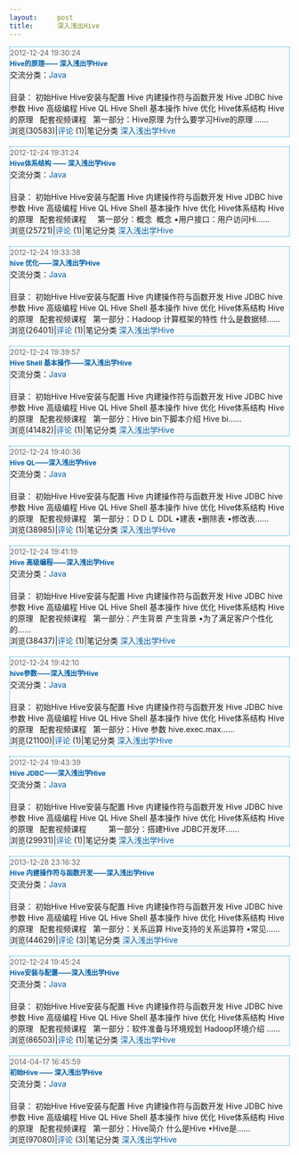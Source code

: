 ```yaml
---
layout:     post
title:      深入浅出Hive
---
```

<div id="article_content" class="article_content clearfix csdn-tracking-statistics" data-pid="blog" data-mod="popu_307" data-dsm="post">
								            <link rel="stylesheet" href="https://csdnimg.cn/release/phoenix/template/css/ck_htmledit_views-f76675cdea.css">
						<div class="htmledit_views" id="content_views">
                
<div align="left" class="nav" style="font-size:13px;border-width:0px;overflow:hidden;font-weight:bold;">
</div>
<div class="div_content" style="border:1px dotted rgb(0,160,239);overflow:hidden;line-height:20px;background-color:rgb(250,250,250);">
<span class="postdetails" style="font-size:13px;color:rgb(102,102,102);">2012-12-24 19:30:24<br style="font-size:12px;"></span><span class="topictitle" style="font-size:13px;font-weight:bold;"><a href="http://sishuok.com/forum/blogPost/list/6232.html" rel="nofollow" title="Hive的原理—— 深入浅出学Hive" style="font-size:12px;color:rgb(0,94,167);text-decoration:none;">Hive的原理——
 深入浅出学Hive </a></span><br><span><span>交流分类：<a href="http://sishuok.com/forum/forums/show/26.html" rel="nofollow" style="color:rgb(0,94,167);text-decoration:none;">Java</a></span> </span><br><br><div class="div_content_text" style="border:0px;overflow:hidden;">
目录： 初始Hive Hive安装与配置 Hive 内建操作符与函数开发 Hive JDBC hive参数 Hive 高级编程 Hive QL Hive Shell 基本操作 hive 优化 Hive体系结构 Hive的原理   配套视频课程   第一部分：Hive原理 为什么要学习Hive的原理 ……</div>
<span><span>浏览(30583)|<a href="http://sishuok.com/forum/blogPost/list/6232.html#comments" rel="nofollow" style="color:rgb(0,94,167);text-decoration:none;">评论</a> (1)|笔记分类 <a href="http://sishuok.com/forum/blogCategory/show.html?categories_id=148&amp;user_id=8636" rel="nofollow" style="color:rgb(0,94,167);text-decoration:none;">深入浅出学Hive</a></span></span></div>
<br><div class="div_content" style="border:1px dotted rgb(0,160,239);overflow:hidden;line-height:20px;background-color:rgb(250,250,250);">
<span class="postdetails" style="font-size:13px;color:rgb(102,102,102);">2012-12-24 19:31:24<br style="font-size:12px;"></span><span class="topictitle" style="font-size:13px;font-weight:bold;"><a href="http://sishuok.com/forum/blogPost/list/6231.html" rel="nofollow" title="Hive体系结构 —— 深入浅出学Hive" style="font-size:12px;color:rgb(0,94,167);text-decoration:none;">Hive体系结构
 —— 深入浅出学Hive </a></span><br><span><span>交流分类：<a href="http://sishuok.com/forum/forums/show/26.html" rel="nofollow" style="color:rgb(0,94,167);text-decoration:none;">Java</a></span> </span><br><br><div class="div_content_text" style="border:0px;overflow:hidden;">
目录： 初始Hive Hive安装与配置 Hive 内建操作符与函数开发 Hive JDBC hive参数 Hive 高级编程 Hive QL Hive Shell 基本操作 hive 优化 Hive体系结构 Hive的原理   配套视频课程     第一部分：概念  概念 •用户接口：用户访问Hi……</div>
<span><span>浏览(25721)|<a href="http://sishuok.com/forum/blogPost/list/6231.html#comments" rel="nofollow" style="color:rgb(0,94,167);text-decoration:none;">评论</a> (1)|笔记分类 <a href="http://sishuok.com/forum/blogCategory/show.html?categories_id=148&amp;user_id=8636" rel="nofollow" style="color:rgb(0,94,167);text-decoration:none;">深入浅出学Hive</a></span></span></div>
<br><div class="div_content" style="border:1px dotted rgb(0,160,239);overflow:hidden;line-height:20px;background-color:rgb(250,250,250);">
<span class="postdetails" style="font-size:13px;color:rgb(102,102,102);">2012-12-24 19:33:38<br style="font-size:12px;"></span><span class="topictitle" style="font-size:13px;font-weight:bold;"><a href="http://sishuok.com/forum/blogPost/list/6229.html" rel="nofollow" title="hive 优化——深入浅出学Hive" style="font-size:12px;color:rgb(0,94,167);text-decoration:none;">hive
 优化——深入浅出学Hive </a></span><br><span><span>交流分类：<a href="http://sishuok.com/forum/forums/show/26.html" rel="nofollow" style="color:rgb(0,94,167);text-decoration:none;">Java</a></span> </span><br><br><div class="div_content_text" style="border:0px;overflow:hidden;">
目录： 初始Hive Hive安装与配置 Hive 内建操作符与函数开发 Hive JDBC hive参数 Hive 高级编程 Hive QL Hive Shell 基本操作 hive 优化 Hive体系结构 Hive的原理   配套视频课程   第一部分：Hadoop 计算框架的特性 什么是数据倾……</div>
<span><span>浏览(26401)|<a href="http://sishuok.com/forum/blogPost/list/6229.html#comments" rel="nofollow" style="color:rgb(0,94,167);text-decoration:none;">评论</a> (1)|笔记分类 <a href="http://sishuok.com/forum/blogCategory/show.html?categories_id=148&amp;user_id=8636" rel="nofollow" style="color:rgb(0,94,167);text-decoration:none;">深入浅出学Hive</a></span></span></div>
<br><div class="div_content" style="border:1px dotted rgb(0,160,239);overflow:hidden;line-height:20px;background-color:rgb(250,250,250);">
<span class="postdetails" style="font-size:13px;color:rgb(102,102,102);">2012-12-24 19:39:57<br style="font-size:12px;"></span><span class="topictitle" style="font-size:13px;font-weight:bold;"><a href="http://sishuok.com/forum/blogPost/list/6228.html" rel="nofollow" title="Hive Shell 基本操作——深入浅出学Hive" style="font-size:12px;color:rgb(0,94,167);text-decoration:none;">Hive
 Shell 基本操作——深入浅出学Hive </a></span><br><span><span>交流分类：<a href="http://sishuok.com/forum/forums/show/26.html" rel="nofollow" style="color:rgb(0,94,167);text-decoration:none;">Java</a></span> </span><br><br><div class="div_content_text" style="border:0px;overflow:hidden;">
目录： 初始Hive Hive安装与配置 Hive 内建操作符与函数开发 Hive JDBC hive参数 Hive 高级编程 Hive QL Hive Shell 基本操作 hive 优化 Hive体系结构 Hive的原理   配套视频课程   第一部分：Hive bin下脚本介绍 Hive bi……</div>
<span><span>浏览(41482)|<a href="http://sishuok.com/forum/blogPost/list/6228.html#comments" rel="nofollow" style="color:rgb(0,94,167);text-decoration:none;">评论</a> (1)|笔记分类 <a href="http://sishuok.com/forum/blogCategory/show.html?categories_id=148&amp;user_id=8636" rel="nofollow" style="color:rgb(0,94,167);text-decoration:none;">深入浅出学Hive</a></span></span></div>
<br><div class="div_content" style="border:1px dotted rgb(0,160,239);overflow:hidden;line-height:20px;background-color:rgb(250,250,250);">
<span class="postdetails" style="font-size:13px;color:rgb(102,102,102);">2012-12-24 19:40:36<br style="font-size:12px;"></span><span class="topictitle" style="font-size:13px;font-weight:bold;"><a href="http://sishuok.com/forum/blogPost/list/6227.html" rel="nofollow" title="Hive QL——深入浅出学Hive" style="font-size:12px;color:rgb(0,94,167);text-decoration:none;">Hive
 QL——深入浅出学Hive </a></span><br><span><span>交流分类：<a href="http://sishuok.com/forum/forums/show/26.html" rel="nofollow" style="color:rgb(0,94,167);text-decoration:none;">Java</a></span> </span><br><br><div class="div_content_text" style="border:0px;overflow:hidden;">
目录： 初始Hive Hive安装与配置 Hive 内建操作符与函数开发 Hive JDBC hive参数 Hive 高级编程 Hive QL Hive Shell 基本操作 hive 优化 Hive体系结构 Hive的原理   配套视频课程   第一部分：ＤＤＬ DDL •建表 •删除表 •修改表……</div>
<span><span>浏览(38985)|<a href="http://sishuok.com/forum/blogPost/list/6227.html#comments" rel="nofollow" style="color:rgb(0,94,167);text-decoration:none;">评论</a> (1)|笔记分类 <a href="http://sishuok.com/forum/blogCategory/show.html?categories_id=148&amp;user_id=8636" rel="nofollow" style="color:rgb(0,94,167);text-decoration:none;">深入浅出学Hive</a></span></span></div>
<br><div class="div_content" style="border:1px dotted rgb(0,160,239);overflow:hidden;line-height:20px;background-color:rgb(250,250,250);">
<span class="postdetails" style="font-size:13px;color:rgb(102,102,102);">2012-12-24 19:41:19<br style="font-size:12px;"></span><span class="topictitle" style="font-size:13px;font-weight:bold;"><a href="http://sishuok.com/forum/blogPost/list/6226.html" rel="nofollow" title="Hive 高级编程——深入浅出学Hive" style="font-size:12px;color:rgb(0,94,167);text-decoration:none;">Hive
 高级编程——深入浅出学Hive </a></span><br><span><span>交流分类：<a href="http://sishuok.com/forum/forums/show/26.html" rel="nofollow" style="color:rgb(0,94,167);text-decoration:none;">Java</a></span> </span><br><br><div class="div_content_text" style="border:0px;overflow:hidden;">
目录： 初始Hive Hive安装与配置 Hive 内建操作符与函数开发 Hive JDBC hive参数 Hive 高级编程 Hive QL Hive Shell 基本操作 hive 优化 Hive体系结构 Hive的原理   配套视频课程   第一部分：产生背景 产生背景 •为了满足客户个性化的……</div>
<span><span>浏览(38437)|<a href="http://sishuok.com/forum/blogPost/list/6226.html#comments" rel="nofollow" style="color:rgb(0,94,167);text-decoration:none;">评论</a> (1)|笔记分类 <a href="http://sishuok.com/forum/blogCategory/show.html?categories_id=148&amp;user_id=8636" rel="nofollow" style="color:rgb(0,94,167);text-decoration:none;">深入浅出学Hive</a></span></span></div>
<br><div class="div_content" style="border:1px dotted rgb(0,160,239);overflow:hidden;line-height:20px;background-color:rgb(250,250,250);">
<span class="postdetails" style="font-size:13px;color:rgb(102,102,102);">2012-12-24 19:42:10<br style="font-size:12px;"></span><span class="topictitle" style="font-size:13px;font-weight:bold;"><a href="http://sishuok.com/forum/blogPost/list/6225.html" rel="nofollow" title="hive参数——深入浅出学Hive" style="font-size:12px;color:rgb(0,94,167);text-decoration:none;">hive参数——深入浅出学Hive </a></span><br><span><span>交流分类：<a href="http://sishuok.com/forum/forums/show/26.html" rel="nofollow" style="color:rgb(0,94,167);text-decoration:none;">Java</a></span> </span><br><br><div class="div_content_text" style="border:0px;overflow:hidden;">
目录： 初始Hive Hive安装与配置 Hive 内建操作符与函数开发 Hive JDBC hive参数 Hive 高级编程 Hive QL Hive Shell 基本操作 hive 优化 Hive体系结构 Hive的原理   配套视频课程   第一部分：Hive 参数 hive.exec.max……</div>
<span><span>浏览(21100)|<a href="http://sishuok.com/forum/blogPost/list/6225.html#comments" rel="nofollow" style="color:rgb(0,94,167);text-decoration:none;">评论</a> (1)|笔记分类 <a href="http://sishuok.com/forum/blogCategory/show.html?categories_id=148&amp;user_id=8636" rel="nofollow" style="color:rgb(0,94,167);text-decoration:none;">深入浅出学Hive</a></span></span></div>
<br><div class="div_content" style="border:1px dotted rgb(0,160,239);overflow:hidden;line-height:20px;background-color:rgb(250,250,250);">
<span class="postdetails" style="font-size:13px;color:rgb(102,102,102);">2012-12-24 19:43:39<br style="font-size:12px;"></span><span class="topictitle" style="font-size:13px;font-weight:bold;"><a href="http://sishuok.com/forum/blogPost/list/6223.html" rel="nofollow" title="Hive JDBC——深入浅出学Hive" style="font-size:12px;color:rgb(0,94,167);text-decoration:none;">Hive
 JDBC——深入浅出学Hive </a></span><br><span><span>交流分类：<a href="http://sishuok.com/forum/forums/show/26.html" rel="nofollow" style="color:rgb(0,94,167);text-decoration:none;">Java</a></span> </span><br><br><div class="div_content_text" style="border:0px;overflow:hidden;">
目录： 初始Hive Hive安装与配置 Hive 内建操作符与函数开发 Hive JDBC hive参数 Hive 高级编程 Hive QL Hive Shell 基本操作 hive 优化 Hive体系结构 Hive的原理   配套视频课程          第一部分：搭建Hive JDBC开发环……</div>
<span><span>浏览(29931)|<a href="http://sishuok.com/forum/blogPost/list/6223.html#comments" rel="nofollow" style="color:rgb(0,94,167);text-decoration:none;">评论</a> (1)|笔记分类 <a href="http://sishuok.com/forum/blogCategory/show.html?categories_id=148&amp;user_id=8636" rel="nofollow" style="color:rgb(0,94,167);text-decoration:none;">深入浅出学Hive</a></span></span></div>
<br><div class="div_content" style="border:1px dotted rgb(0,160,239);overflow:hidden;line-height:20px;background-color:rgb(250,250,250);">
<span class="postdetails" style="font-size:13px;color:rgb(102,102,102);">2013-12-28 23:16:32<br style="font-size:12px;"></span><span class="topictitle" style="font-size:13px;font-weight:bold;"><a href="http://sishuok.com/forum/blogPost/list/6222.html" rel="nofollow" title="Hive 内建操作符与函数开发——深入浅出学Hive" style="font-size:12px;color:rgb(0,94,167);text-decoration:none;">Hive
 内建操作符与函数开发——深入浅出学Hive </a></span><br><span><span>交流分类：<a href="http://sishuok.com/forum/forums/show/26.html" rel="nofollow" style="color:rgb(0,94,167);text-decoration:none;">Java</a></span> </span><br><br><div class="div_content_text" style="border:0px;overflow:hidden;">
目录： 初始Hive Hive安装与配置 Hive 内建操作符与函数开发 Hive JDBC hive参数 Hive 高级编程 Hive QL Hive Shell 基本操作 hive 优化 Hive体系结构 Hive的原理   配套视频课程   第一部分：关系运算 Hive支持的关系运算符 •常见……</div>
<span><span>浏览(44629)|<a href="http://sishuok.com/forum/blogPost/list/6222.html#comments" rel="nofollow" style="color:rgb(0,94,167);text-decoration:none;">评论</a> (3)|笔记分类 <a href="http://sishuok.com/forum/blogCategory/show.html?categories_id=148&amp;user_id=8636" rel="nofollow" style="color:rgb(0,94,167);text-decoration:none;">深入浅出学Hive</a></span></span></div>
<br><div class="div_content" style="border:1px dotted rgb(0,160,239);overflow:hidden;line-height:20px;background-color:rgb(250,250,250);">
<span class="postdetails" style="font-size:13px;color:rgb(102,102,102);">2012-12-24 19:45:24<br style="font-size:12px;"></span><span class="topictitle" style="font-size:13px;font-weight:bold;"><a href="http://sishuok.com/forum/blogPost/list/6221.html" rel="nofollow" title="Hive安装与配置——深入浅出学Hive" style="font-size:12px;color:rgb(0,94,167);text-decoration:none;">Hive安装与配置——深入浅出学Hive </a></span><br><span><span>交流分类：<a href="http://sishuok.com/forum/forums/show/26.html" rel="nofollow" style="color:rgb(0,94,167);text-decoration:none;">Java</a></span> </span><br><br><div class="div_content_text" style="border:0px;overflow:hidden;">
目录： 初始Hive Hive安装与配置 Hive 内建操作符与函数开发 Hive JDBC hive参数 Hive 高级编程 Hive QL Hive Shell 基本操作 hive 优化 Hive体系结构 Hive的原理   配套视频课程   第一部分：软件准备与环境规划 Hadoop环境介绍 ……</div>
<span><span>浏览(86503)|<a href="http://sishuok.com/forum/blogPost/list/6221.html#comments" rel="nofollow" style="color:rgb(0,94,167);text-decoration:none;">评论</a> (1)|笔记分类 <a href="http://sishuok.com/forum/blogCategory/show.html?categories_id=148&amp;user_id=8636" rel="nofollow" style="color:rgb(0,94,167);text-decoration:none;">深入浅出学Hive</a></span></span></div>
<br><div class="div_content" style="border:1px dotted rgb(0,160,239);overflow:hidden;line-height:20px;background-color:rgb(250,250,250);">
<span class="postdetails" style="font-size:13px;color:rgb(102,102,102);">2014-04-17 16:45:59<br style="font-size:12px;"></span><span class="topictitle" style="font-size:13px;font-weight:bold;"><a href="http://sishuok.com/forum/blogPost/list/6220.html" rel="nofollow" title="初始Hive —— 深入浅出学Hive" style="font-size:12px;color:rgb(0,94,167);text-decoration:none;">初始Hive
 —— 深入浅出学Hive </a></span><br><span><span>交流分类：<a href="http://sishuok.com/forum/forums/show/26.html" rel="nofollow" style="color:rgb(0,94,167);text-decoration:none;">Java</a></span> </span><br><br><div class="div_content_text" style="border:0px;overflow:hidden;">
目录： 初始Hive Hive安装与配置 Hive 内建操作符与函数开发 Hive JDBC hive参数 Hive 高级编程 Hive QL Hive Shell 基本操作 hive 优化 Hive体系结构 Hive的原理   配套视频课程   第一部分：Hive简介 什么是Hive •Hive是……</div>
<span><span>浏览(97080)|<a href="http://sishuok.com/forum/blogPost/list/6220.html#comments" rel="nofollow" style="color:rgb(0,94,167);text-decoration:none;">评论</a> (3)|笔记分类 <a href="http://sishuok.com/forum/blogCategory/show.html?categories_id=148&amp;user_id=8636" rel="nofollow" style="color:rgb(0,94,167);text-decoration:none;">深入浅出学Hive</a></span></span></div>
<br><div align="left" class="nav" style="font-size:13px;border-width:0px;overflow:hidden;font-weight:bold;">
</div>
            </div>
                </div>